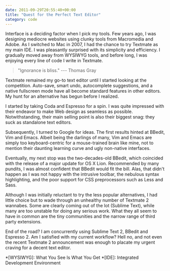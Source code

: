 ```yaml
---
date: 2011-09-29T20:55:40+00:00
title: "Quest for the Perfect Text Editor"
category: code
---
```


Interface is a deciding factor when I pick my tools. Few years ago, I was designing mediocre websites using clunky tools from Macromedia and Adobe. As I switched to Mac in 2007, I had the chance to try Textmate as my main IDE. I was pleasantly surprised with its simplicity and efficiency. I gradually moved away from WYSIWYG tools, and before long, I was enjoying every line of code I write in Textmate.

> "Ignorance is bliss." --- Thomas Gray

Textmate remained my go-to text editor until I started looking at the competition. Auto-save, smart undo, autocomplete suggestions, and a native fullscreen mode have all become standard features in other editors. My hunt for an alternative has begun before I realized.

I started by taking Coda and Espresso for a spin. I was quite impressed with their endeavor to make Web design as seamless as possible. Notwithstanding, their main selling point is also their biggest snag: they suck as standalone text editors.

Subsequently, I turned to Google for ideas. The first results hinted at BBedit, Vim and Emacs. Albeit being the darlings of many, Vim and Emacs are simply too keyboard-centric for a mouse-trained brain like mine, not to mention their daunting learning curve and ugly non-native interfaces.

Eventually, my next stop was the two-decades-old BBedit, which coincided with the release of a major update for OS X Lion. Recommended by many pundits, I was almost confident that BBedit would fit the bill. Alas, that didn't happen as I was not happy with the intrusive toolbar, the nebulous syntax highlighting, and the poor support for  CSS preprocessors such as Less and Sass.

Although I was initially reluctant to try the less popular alternatives, I had little choice but to wade through an unhealthy number of Textmate 2 wannabes. Some are clearly coming out of the lot (Sublime Text), while many are too unstable for doing any serious work. What they all seem to have in common are the tiny communities and the narrow range of third party extensions.

End of the road? I am concurrently using Sublime Text 2, BBedit and Espresso 2. Am I satisfied with my current workflow? Hell no, and not even the recent Textmate 2 announcement was enough to placate my urgent craving for a decent text editor.

*[WYSIWYG]: What You See Is What You Get
*[IDE]: Integrated Development Environment
